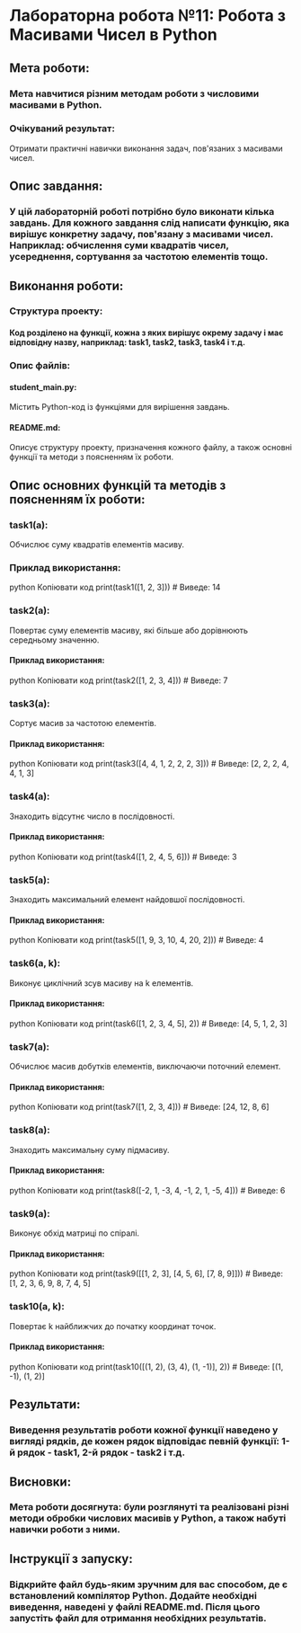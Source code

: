 # Лабораторна робота №11: Робота з Масивами Чисел в Python
## Мета роботи:
### Мета навчитися різним методам роботи з числовими масивами в Python.

### Очікуваний результат:
Отримати практичні навички виконання задач, пов'язаних з масивами чисел.

## Опис завдання:
### У цій лабораторній роботі потрібно було виконати кілька завдань. Для кожного завдання слід написати функцію, яка вирішує конкретну задачу, пов'язану з масивами чисел. Наприклад: обчислення суми квадратів чисел, усереднення, сортування за частотою елементів тощо.
## Виконання роботи:
### Структура проекту:
#### Код розділено на функції, кожна з яких вирішує окрему задачу і має відповідну назву, наприклад: task1, task2, task3, task4 і т.д.
### Опис файлів:
#### student_main.py:
Містить Python-код із функціями для вирішення завдань.

#### README.md:
Описує структуру проекту, призначення кожного файлу, а також основні функції та методи з поясненням їх роботи.

## Опис основних функцій та методів з поясненням їх роботи:
### task1(a):
Обчислює суму квадратів елементів масиву.

### Приклад використання:
python
Копіювати код
print(task1([1, 2, 3]))  # Виведе: 14
### task2(a):
Повертає суму елементів масиву, які більше або дорівнюють середньому значенню.

#### Приклад використання:
python
Копіювати код
print(task2([1, 2, 3, 4]))  # Виведе: 7
### task3(a):
Сортує масив за частотою елементів.

#### Приклад використання:
python
Копіювати код
print(task3([4, 4, 1, 2, 2, 2, 3]))  # Виведе: [2, 2, 2, 4, 4, 1, 3]
### task4(a):
Знаходить відсутнє число в послідовності.

#### Приклад використання:
python
Копіювати код
print(task4([1, 2, 4, 5, 6]))  # Виведе: 3
### task5(a):
Знаходить максимальний елемент найдовшої послідовності.

#### Приклад використання:
python
Копіювати код
print(task5([1, 9, 3, 10, 4, 20, 2]))  # Виведе: 4
### task6(a, k):
Виконує циклічний зсув масиву на k елементів.

#### Приклад використання:
python
Копіювати код
print(task6([1, 2, 3, 4, 5], 2))  # Виведе: [4, 5, 1, 2, 3]
### task7(a):
Обчислює масив добутків елементів, виключаючи поточний елемент.

#### Приклад використання:
python
Копіювати код
print(task7([1, 2, 3, 4]))  # Виведе: [24, 12, 8, 6]
### task8(a):
Знаходить максимальну суму підмасиву.

#### Приклад використання:
python
Копіювати код
print(task8([-2, 1, -3, 4, -1, 2, 1, -5, 4]))  # Виведе: 6
### task9(a):
Виконує обхід матриці по спіралі.

#### Приклад використання:
python
Копіювати код
print(task9([[1, 2, 3], [4, 5, 6], [7, 8, 9]]))  # Виведе: [1, 2, 3, 6, 9, 8, 7, 4, 5]
### task10(a, k):
Повертає k найближчих до початку координат точок.

#### Приклад використання:
python
Копіювати код
print(task10([(1, 2), (3, 4), (1, -1)], 2))  # Виведе: [(1, -1), (1, 2)]
## Результати:
### Виведення результатів роботи кожної функції наведено у вигляді рядків, де кожен рядок відповідає певній функції: 1-й рядок - task1, 2-й рядок - task2 і т.д.


## Висновки:
### Мета роботи досягнута: були розглянуті та реалізовані різні методи обробки числових масивів у Python, а також набуті навички роботи з ними.
## Інструкції з запуску:
### Відкрийте файл будь-яким зручним для вас способом, де є встановлений компілятор Python. Додайте необхідні виведення, наведені у файлі README.md. Після цього запустіть файл для отримання необхідних результатів.
